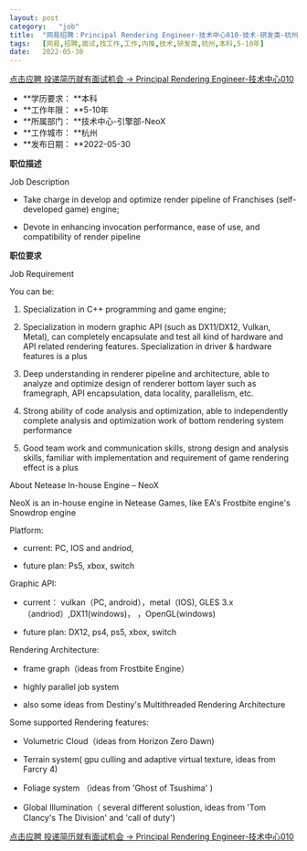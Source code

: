 ```yaml
---
layout:	post
category:	"job"
title:	"网易招聘：Principal Rendering Engineer-技术中心010-技术-研发类-杭州本科5-10年"
tags:	[网易,招聘,面试,找工作,工作,内推,技术,研发类,杭州,本科,5-10年]
date:	2022-05-30
---
```


[点击应聘 投递简历就有面试机会 ->  Principal Rendering Engineer-技术中心010](http://mobile.bole.netease.com/bole/boleDetail?id=36821&employeeId=346f03c3cda5f04c&key=all)



- **学历要求： **本科
- **工作年限： **5-10年
- **所属部门： **技术中心-引擎部-NeoX
- **工作城市： **杭州
- **发布日期： **2022-05-30



**职位描述**

Job Description 

-	Take charge in develop and optimize render pipeline of Franchises (self-developed game) engine;

-	Devote in enhancing invocation performance, ease of use, and compatibility of render pipeline 





**职位要求**

Job Requirement

You can be:

1.	Specialization in C++ programming and game engine;

2.	Specialization in modern graphic API (such as DX11/DX12, Vulkan, Metal), can completely encapsulate and test all kind of hardware and API related rendering features. Specialization in driver &amp; hardware features is a plus

3.	Deep understanding in renderer pipeline and architecture, able to analyze and optimize design of renderer bottom layer such as framegraph, API encapsulation, data locality, parallelism, etc.

4.	Strong ability of code analysis and optimization, able to independently complete analysis and optimization work of bottom rendering system performance

5.	Good team work and communication skills, strong design and analysis skills, familiar with implementation and requirement of game rendering effect is a plus

About Netease In-house Engine – NeoX

NeoX is an in-house engine in Netease Games, like EA's Frostbite engine's Snowdrop engine

Platform:

- current: PC, IOS and andriod,

- future plan: Ps5, xbox, switch

Graphic API:

- current： vulkan（PC, android），metal（IOS), GLES 3.x（andriod）,DX11(windows)， ，OpenGL(windows)

- future plan: DX12, ps4, ps5, xbox, switch

Rendering Architecture:

- frame graph（ideas from Frostbite Engine） 

- highly parallel job system 

- also some ideas from Destiny's Multithreaded Rendering Architecture

Some supported Rendering features:

- Volumetric Cloud（ideas from Horizon Zero Dawn)

- Terrain system( gpu culling and adaptive virtual texture, ideas from Farcry 4)

- Foliage system  （ideas from 'Ghost of Tsushima' )

- Global Illumination（ several different solustion, ideas from 'Tom Clancy's The Division' and 'call of duty')





[点击应聘 投递简历就有面试机会 ->  Principal Rendering Engineer-技术中心010](http://mobile.bole.netease.com/bole/boleDetail?id=36821&employeeId=346f03c3cda5f04c&key=all)